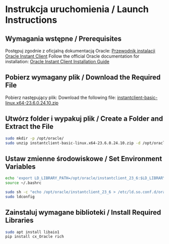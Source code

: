 # Instrukcja uruchomienia / Launch Instructions

## Wymagania wstępne / Prerequisites
Postępuj zgodnie z oficjalną dokumentacją Oracle:
[Przewodnik instalacji Oracle Instant Client](https://docs.oracle.com/en/database/oracle/oracle-database/23/lacli/install-instant-client-using-zip.html)
Follow the official Oracle documentation for installation:
[Oracle Instant Client Installation Guide](https://docs.oracle.com/en/database/oracle/oracle-database/23/lacli/install-instant-client-using-zip.html)

## Pobierz wymagany plik / Download the Required File
Pobierz następujący plik:
Download the following file:
[instantclient-basic-linux.x64-23.6.0.24.10.zip](https://download.oracle.com/otn_software/linux/instantclient/2360000/instantclient-basic-linux.x64-23.6.0.24.10.zip)

## Utwórz folder i wypakuj plik / Create a Folder and Extract the File
```bash
sudo mkdir -p /opt/oracle/
sudo unzip instantclient-basic-linux.x64-23.6.0.24.10.zip -d /opt/oracle/
```

## Ustaw zmienne środowiskowe / Set Environment Variables
```bash
echo 'export LD_LIBRARY_PATH=/opt/oracle/instantclient_23_6:$LD_LIBRARY_PATH' >> ~/.bashrc
source ~/.bashrc
```

```bash
sudo sh -c "echo /opt/oracle/instantclient_23_6 > /etc/ld.so.conf.d/oracle-instantclient.conf"
sudo ldconfig
```

## Zainstaluj wymagane biblioteki / Install Required Libraries
```bash
sudo apt install libaio1
pip install cx_Oracle rich
```

